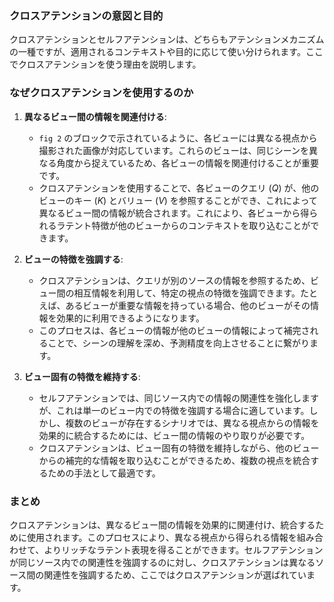 ### クロスアテンションの意図と目的

クロスアテンションとセルフアテンションは、どちらもアテンションメカニズムの一種ですが、適用されるコンテキストや目的に応じて使い分けられます。ここでクロスアテンションを使う理由を説明します。

### なぜクロスアテンションを使用するのか

1. **異なるビュー間の情報を関連付ける**:
    - `fig 2` のブロックで示されているように、各ビューには異なる視点から撮影された画像が対応しています。これらのビューは、同じシーンを異なる角度から捉えているため、各ビューの情報を関連付けることが重要です。
    - クロスアテンションを使用することで、各ビューのクエリ ($Q$) が、他のビューのキー ($K$) とバリュー ($V$) を参照することができ、これによって異なるビュー間の情報が統合されます。これにより、各ビューから得られるラテント特徴が他のビューからのコンテキストを取り込むことができます。

2. **ビューの特徴を強調する**:
    - クロスアテンションは、クエリが別のソースの情報を参照するため、ビュー間の相互情報を利用して、特定の視点の特徴を強調できます。たとえば、あるビューが重要な情報を持っている場合、他のビューがその情報を効果的に利用できるようになります。
    - このプロセスは、各ビューの情報が他のビューの情報によって補完されることで、シーンの理解を深め、予測精度を向上させることに繋がります。

3. **ビュー固有の特徴を維持する**:
    - セルフアテンションでは、同じソース内での情報の関連性を強化しますが、これは単一のビュー内での特徴を強調する場合に適しています。しかし、複数のビューが存在するシナリオでは、異なる視点からの情報を効果的に統合するためには、ビュー間の情報のやり取りが必要です。
    - クロスアテンションは、ビュー固有の特徴を維持しながら、他のビューからの補完的な情報を取り込むことができるため、複数の視点を統合するための手法として最適です。

### まとめ
クロスアテンションは、異なるビュー間の情報を効果的に関連付け、統合するために使用されます。このプロセスにより、異なる視点から得られる情報を組み合わせて、よりリッチなラテント表現を得ることができます。セルフアテンションが同じソース内での関連性を強調するのに対し、クロスアテンションは異なるソース間の関連性を強調するため、ここではクロスアテンションが選ばれています。
